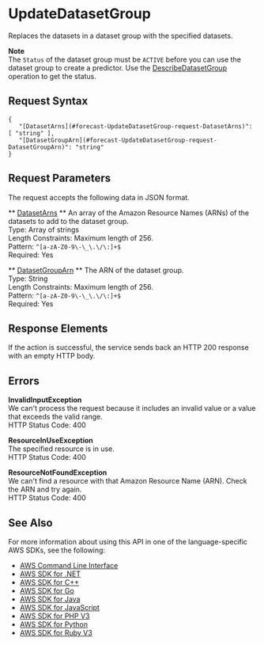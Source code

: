 # UpdateDatasetGroup<a name="API_UpdateDatasetGroup"></a>

Replaces the datasets in a dataset group with the specified datasets\.

**Note**  
The `Status` of the dataset group must be `ACTIVE` before you can use the dataset group to create a predictor\. Use the [DescribeDatasetGroup](API_DescribeDatasetGroup.md) operation to get the status\.

## Request Syntax<a name="API_UpdateDatasetGroup_RequestSyntax"></a>

```
{
   "[DatasetArns](#forecast-UpdateDatasetGroup-request-DatasetArns)": [ "string" ],
   "[DatasetGroupArn](#forecast-UpdateDatasetGroup-request-DatasetGroupArn)": "string"
}
```

## Request Parameters<a name="API_UpdateDatasetGroup_RequestParameters"></a>

The request accepts the following data in JSON format\.

 ** [DatasetArns](#API_UpdateDatasetGroup_RequestSyntax) **   <a name="forecast-UpdateDatasetGroup-request-DatasetArns"></a>
An array of the Amazon Resource Names \(ARNs\) of the datasets to add to the dataset group\.  
Type: Array of strings  
Length Constraints: Maximum length of 256\.  
Pattern: `^[a-zA-Z0-9\-\_\.\/\:]+$`   
Required: Yes

 ** [DatasetGroupArn](#API_UpdateDatasetGroup_RequestSyntax) **   <a name="forecast-UpdateDatasetGroup-request-DatasetGroupArn"></a>
The ARN of the dataset group\.  
Type: String  
Length Constraints: Maximum length of 256\.  
Pattern: `^[a-zA-Z0-9\-\_\.\/\:]+$`   
Required: Yes

## Response Elements<a name="API_UpdateDatasetGroup_ResponseElements"></a>

If the action is successful, the service sends back an HTTP 200 response with an empty HTTP body\.

## Errors<a name="API_UpdateDatasetGroup_Errors"></a>

 **InvalidInputException**   
We can't process the request because it includes an invalid value or a value that exceeds the valid range\.  
HTTP Status Code: 400

 **ResourceInUseException**   
The specified resource is in use\.  
HTTP Status Code: 400

 **ResourceNotFoundException**   
We can't find a resource with that Amazon Resource Name \(ARN\)\. Check the ARN and try again\.  
HTTP Status Code: 400

## See Also<a name="API_UpdateDatasetGroup_SeeAlso"></a>

For more information about using this API in one of the language\-specific AWS SDKs, see the following:
+  [AWS Command Line Interface](https://docs.aws.amazon.com/goto/aws-cli/forecast-2018-06-26/UpdateDatasetGroup) 
+  [AWS SDK for \.NET](https://docs.aws.amazon.com/goto/DotNetSDKV3/forecast-2018-06-26/UpdateDatasetGroup) 
+  [AWS SDK for C\+\+](https://docs.aws.amazon.com/goto/SdkForCpp/forecast-2018-06-26/UpdateDatasetGroup) 
+  [AWS SDK for Go](https://docs.aws.amazon.com/goto/SdkForGoV1/forecast-2018-06-26/UpdateDatasetGroup) 
+  [AWS SDK for Java](https://docs.aws.amazon.com/goto/SdkForJava/forecast-2018-06-26/UpdateDatasetGroup) 
+  [AWS SDK for JavaScript](https://docs.aws.amazon.com/goto/AWSJavaScriptSDK/forecast-2018-06-26/UpdateDatasetGroup) 
+  [AWS SDK for PHP V3](https://docs.aws.amazon.com/goto/SdkForPHPV3/forecast-2018-06-26/UpdateDatasetGroup) 
+  [AWS SDK for Python](https://docs.aws.amazon.com/goto/boto3/forecast-2018-06-26/UpdateDatasetGroup) 
+  [AWS SDK for Ruby V3](https://docs.aws.amazon.com/goto/SdkForRubyV3/forecast-2018-06-26/UpdateDatasetGroup) 